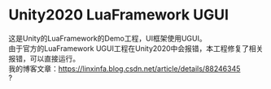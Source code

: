 # Unity2020 LuaFramework UGUI
这是Unity的LuaFramework的Demo工程，UI框架使用UGUI。  
由于官方的LuaFramework UGUI工程在Unity2020中会报错，本工程修复了相关报错，可以直接运行。  
我的博客文章：https://linxinfa.blog.csdn.net/article/details/88246345  
?[](https://github.com/linxinfa/Unity2020-LuaFramework-UGUI/blob/master/Images/1.gif)
